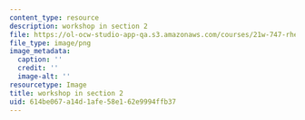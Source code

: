 ```yaml
---
content_type: resource
description: workshop in section 2
file: https://ol-ocw-studio-app-qa.s3.amazonaws.com/courses/21w-747-rhetoric-spring-2015/614be067a14d1afe58e162e9994ffb37_edu_b-lecture-workshop.png
file_type: image/png
image_metadata:
  caption: ''
  credit: ''
  image-alt: ''
resourcetype: Image
title: workshop in section 2
uid: 614be067-a14d-1afe-58e1-62e9994ffb37
---
```

